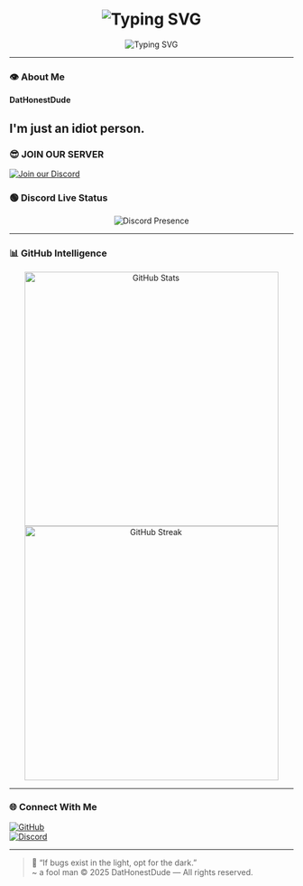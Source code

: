 <h1 align="center">
  <img src="https://readme-typing-svg.herokuapp.com?font=Fira+Code&size=30&duration=3000&pause=1000&color=0BFF00&center=true&vCenter=true&width=435&lines=DatHonestDude+💻" alt="Typing SVG">
</h1>

<p align="center">
  <img src="https://readme-typing-svg.herokuapp.com?font=Fira+Code&size=22&duration=3000&pause=1000&color=FF0000&center=true&vCenter=true&width=450&lines=An+Idiot...;" alt="Typing SVG">
</p>

---

### 👁️ About Me

**DatHonestDude**

I'm just an idiot person.
---

### 😎 JOIN OUR SERVER

[![Join our Discord](https://img.shields.io/discord/1380783720654442546?label=Join%20Discord&logo=discord&style=for-the-badge)](https://discord.gg/MHMBNVmT)

### 🟢 Discord Live Status

<p align="center">
  <img src="https://lanyard.cnrad.dev/api/1245783823581577358?theme=dark&borderRadius=15px&animated=true&hideDiscrim=false&idleMessage=Injecting+shellcode..." alt="Discord Presence">
</p>

---

### 📊 GitHub Intelligence

<p align="center">
  <img src="https://github-readme-stats.vercel.app/api?username=DatHonestDude&show_icons=true&theme=radical" width="450" alt="GitHub Stats">
  <img src="https://github-readme-streak-stats.herokuapp.com?user=DatHonestDude&theme=radical" width="450" alt="GitHub Streak">
</p>

---

### 🌐 Connect With Me

[![GitHub](https://img.shields.io/badge/GitHub-Terminal_Green?style=for-the-badge&logo=github&logoColor=00FF00&color=111111)](https://github.com/DatHonestDude)  
[![Discord](https://img.shields.io/badge/Discord-DatHonestDude%231000-5865F2?style=for-the-badge&logo=discord&logoColor=white)](https://discordapp.com/users/1245783823581577358)

---

> 🧠 “If bugs exist in the light, opt for the dark.”  
> ~ a fool man 
> © 2025 DatHonestDude — All rights reserved.
